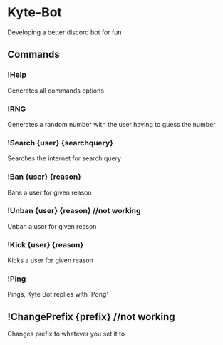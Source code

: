# Kyte-Bot

Developing a better discord bot for fun

## Commands

### !Help

Generates all commands options

### !RNG

Generates a random number with the user having to guess the number

### !Search {user} {searchquery}

Searches the internet for search query

### !Ban {user} {reason}

Bans a user for given reason

### !Unban {user} {reason} //not working

Unban a user for given reason

### !Kick {user} {reason}

Kicks a user for given reason

### !Ping

Pings, Kyte Bot replies with 'Pong'

## !ChangePrefix {prefix} //not working
Changes prefix to whatever you set it to
